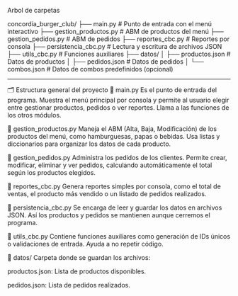 Arbol de carpetas

concordia_burger_club/
├── main.py                      # Punto de entrada con el menú interactivo
├── gestion_productos.py         # ABM de productos del menú
├── gestion_pedidos.py           # ABM de pedidos
├── reportes_cbc.py              # Reportes por consola
├── persistencia_cbc.py          # Lectura y escritura de archivos JSON
├── utils_cbc.py                 # Funciones auxiliares
├── datos/
│   ├── productos.json           # Datos de productos
│   ├── pedidos.json             # Datos de pedidos
│   └── combos.json              # Datos de combos predefinidos (opcional)

----------------------------------------------------------------------------------

🗂 Estructura general del proyecto
📁 main.py
Es el punto de entrada del programa. Muestra el menú principal por consola y permite al usuario elegir entre gestionar productos, pedidos o ver reportes. Llama a las funciones de los otros módulos.

📁 gestion_productos.py
Maneja el ABM (Alta, Baja, Modificación) de los productos del menú, como hamburguesas, papas o bebidas. Usa listas y diccionarios para organizar los datos de cada producto.

📁 gestion_pedidos.py
Administra los pedidos de los clientes. Permite crear, modificar, eliminar y ver pedidos, calculando automáticamente el total según los productos elegidos.

📁 reportes_cbc.py
Genera reportes simples por consola, como el total de ventas, el producto más vendido o un listado de pedidos realizados.

📁 persistencia_cbc.py
Se encarga de leer y guardar los datos en archivos JSON. Así los productos y pedidos se mantienen aunque cerremos el programa.

📁 utils_cbc.py
Contiene funciones auxiliares como generación de IDs únicos o validaciones de entrada. Ayuda a no repetir código.

📁 datos/
Carpeta donde se guardan los archivos:

productos.json: Lista de productos disponibles.

pedidos.json: Lista de pedidos realizados.